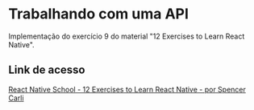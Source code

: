 # Trabalhando com uma API

Implementação do exercício 9 do material "12 Exercises to Learn React Native".

## Link de acesso

[React Native School - 12 Exercises to Learn React Native - por Spencer Carli](https://www.reactnativeschool.com/12-exercises-to-learn-react-native)
